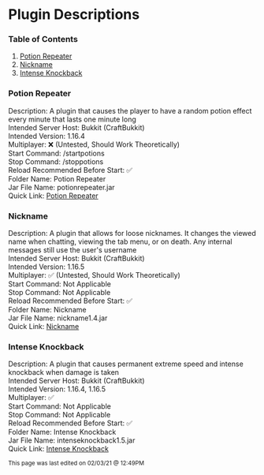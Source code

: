 # Plugin Descriptions

### Table of Contents

1. [Potion Repeater](#potion-repeater)
2. [Nickname](#nickname)
3. [Intense Knockback](#intense-knockback)

### Potion Repeater

Description: A plugin that causes the player to have a random potion effect every minute that lasts one minute long <br>
Intended Server Host: Bukkit (CraftBukkit) <br>
Intended Version: 1.16.4 <br>
Multiplayer: :x: (Untested, Should Work Theoretically) <br>
Start Command: /startpotions <br>
Stop Command: /stoppotions <br>
Reload Recommended Before Start: :white_check_mark: <br>
Folder Name: Potion Repeater <br>
Jar File Name: potionrepeater.jar <br>
Quick Link: [Potion Repeater](https://github.com/RandomKiddo/youtubeplugins/tree/main/Plugins/Potion%20Repeater)

### Nickname

Description: A plugin that allows for loose nicknames. It changes the viewed name when chatting, viewing the tab menu, or on death. Any internal messages still use the user's username <br>
Intended Server Host: Bukkit (CraftBukkit) <br>
Intended Version: 1.16.5 <br>
Multiplayer: ✅ (Untested, Should Work Theoretically) <br>
Start Command: Not Applicable <br>
Stop Command: Not Applicable <br>
Reload Recommended Before Start: :white_check_mark: <br>
Folder Name: Nickname <br>
Jar File Name: nickname1.4.jar <br>
Quick Link: [Nickname](https://github.com/RandomKiddo/youtubeplugins/tree/main/Plugins/Nickname)

### Intense Knockback

Description: A plugin that causes permanent extreme speed and intense knockback when damage is taken <br>
Intended Server Host: Bukkit (CraftBukkit) <br>
Intended Version: 1.16.4, 1.16.5 <br>
Multiplayer: ✅ <br>
Start Command: Not Applicable <br>
Stop Command: Not Applicable <br>
Reload Recommended Before Start: :white_check_mark: <br>
Folder Name: Intense Knockback <br>
Jar File Name: intenseknockback1.5.jar <br>
Quick Link: [Intense Knockback](https://github.com/RandomKiddo/youtubeplugins/tree/main/Plugins/Intense%20Knockback)

<sub>This page was last edited on 02/03/21 @ 12:49PM</sub>
